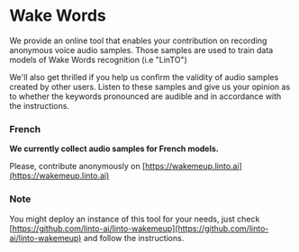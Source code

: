 # Wake Words

We provide an online tool that enables your contribution on recording anonymous voice audio samples. Those samples are used to train data models of Wake Words recognition (i.e "LinTO")

We'll also get thrilled if you help us confirm the validity of audio samples created by other users. Listen to these samples and give us your opinion as to whether the keywords pronounced are audible and in accordance with the instructions.

### French

__We currently collect audio samples for French models.__

Please, contribute anonymously on [https://wakemeup.linto.ai](https://wakemeup.linto.ai)

### Note

You might deploy an instance of this tool for your needs, just check [https://github.com/linto-ai/linto-wakemeup](https://github.com/linto-ai/linto-wakemeup) and follow the instructions.